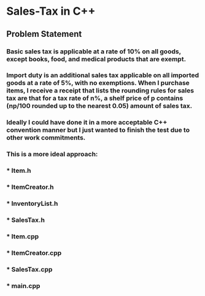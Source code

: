 # Sales-Tax in C++
## Problem Statement 
### Basic sales tax is applicable at a rate of 10% on all goods, except books, food, and medical products that are exempt. 
### Import duty is an additional sales tax applicable on all imported goods at a rate of 5%, with no exemptions. When I purchase items, I receive a receipt that lists the rounding rules for sales tax are that for a tax rate of n%, a shelf price of p contains (np/100 rounded up to the nearest 0.05) amount of sales tax.
###
### Ideally I could have done it in a more acceptable C++ convention manner but I just wanted to finish the test due to other work commitments.
###
### This is a more ideal approach:
### * Item.h
### * ItemCreator.h
### * InventoryList.h
### * SalesTax.h
### * Item.cpp
### * ItemCreator.cpp
### * SalesTax.cpp
### * main.cpp

